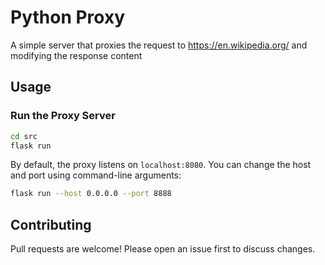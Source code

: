 # Python Proxy

A simple server that proxies the request to https://en.wikipedia.org/ and modifying the response content

## Usage

### Run the Proxy Server

```bash
cd src
flask run
```

By default, the proxy listens on `localhost:8080`. You can change the host and port using command-line arguments:

```bash
flask run --host 0.0.0.0 --port 8888
```

## Contributing

Pull requests are welcome! Please open an issue first to discuss changes.
